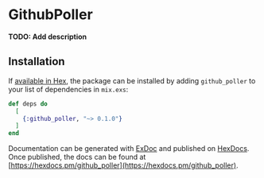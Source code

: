 # GithubPoller

**TODO: Add description**

## Installation

If [available in Hex](https://hex.pm/docs/publish), the package can be installed
by adding `github_poller` to your list of dependencies in `mix.exs`:

```elixir
def deps do
  [
    {:github_poller, "~> 0.1.0"}
  ]
end
```

Documentation can be generated with [ExDoc](https://github.com/elixir-lang/ex_doc)
and published on [HexDocs](https://hexdocs.pm). Once published, the docs can
be found at [https://hexdocs.pm/github_poller](https://hexdocs.pm/github_poller).

